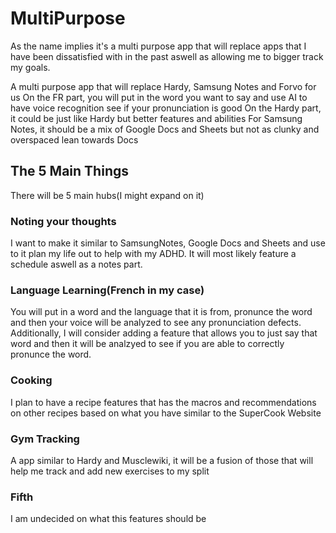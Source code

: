 # MultiPurpose
As the name implies it's a multi purpose app that will replace apps that I have been dissatisfied with in the past aswell as allowing me to bigger track my goals.

A multi purpose app that will replace Hardy, Samsung Notes and Forvo for us
On the FR part, you will put in the word you want to say and use AI to have voice recognition see if your pronunciation is good
On the Hardy part, it could be just like Hardy but better features and abilities
For Samsung Notes, it should be a mix of Google Docs and Sheets but not as clunky and overspaced
lean towards Docs 

## The 5 Main Things
There will be 5 main hubs(I might expand on it)
### Noting your thoughts
I want to make it similar to SamsungNotes, Google Docs and Sheets and use to it plan my life out to help with my ADHD. It will most likely feature a schedule aswell as a notes part.
### Language Learning(French in my case)
You will put in a word and the language that it is from, pronunce the word and then your voice will be analyzed to see any pronunciation defects. Additionally, I will consider adding a feature that allows you to just say that word and then it will be analzyed to see if you are able to correctly pronunce the word.
### Cooking
I plan to have a recipe features that has the macros and recommendations on other recipes based on what you have similar to the SuperCook Website
### Gym Tracking
A app similar to Hardy and Musclewiki, it will be a fusion of those that will help me track and add new exercises to my split
### Fifth
I am undecided on what this features should be
